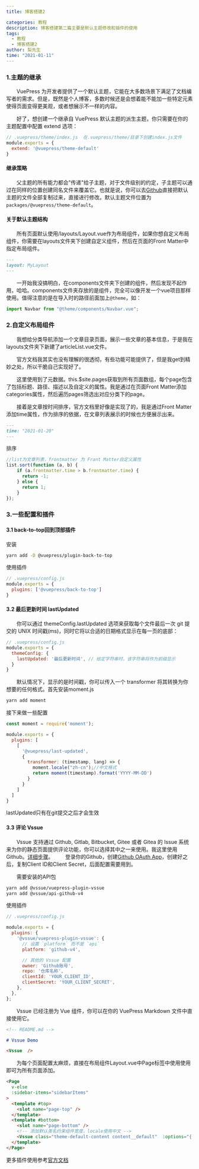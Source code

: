 ```yaml
---
title: 博客搭建2

categories: 教程
description: 博客搭建第二篇主要是默认主题修改和插件的使用
tags:
  - 教程
  - 博客搭建2
author: 梨先生
time: "2021-01-11"
---
```


### 1.主题的继承

&emsp;&emsp;VuePress 为开发者提供了一个默认主题，它能在大多数场景下满足了文档编写者的需求。但是，既然是个人博客，多数时候还是会想着能不能加一些特定元素使得页面变得更美观，或者想展示不一样的内容。

&emsp;&emsp;好了，想创建一个继承自 VuePress 默认主题的派生主题，你只需要在你的主题配置中配置 extend 选项：

```js
// .vuepress/theme/index.js  在.vuepress/theme/目录下创建index.js文件
module.exports = {
  extend: '@vuepress/theme-default'
}
```
#### 继承策略
&emsp;&emsp;父主题的所有能力都会"传递"给子主题，对于文件级别的约定，子主题可以通过在同样的位置创建同名文件来覆盖它。也就是说，你可以去[Github](https://github.com/vuejs/vuepress)直接把默认主题的文件全部复制过来，直接进行修改。默认主题文件位置为<code>packages/@vuepress/theme-default</code>。

#### 关于默认主题结构
&emsp;&emsp;所有页面默认使用/layouts/Layout.vue作为布局组件，如果你想自定义布局组件，你需要在layouts文件夹下创建自定义组件，然后在页面的Front Matter中指定布局组件。

```md
---
layout: MyLayout
---
```

&emsp;&emsp;一开始我没搞明白，在components文件夹下创建的组件，然后发现不起作用，哈哈。components文件夹存放的是组件，完全可以像开发一个vue项目那样使用。值得注意的是在导入时的路径前面加上<code>@theme</code>，如：
```js
import Navbar from "@theme/components/Navbar.vue";
```

### 2.自定义布局组件

&emsp;&emsp;我想给分类导航添加一个文章目录页面，展示一些文章的基本信息，于是我在layouts文件夹下新建了articleList.vue文件。

&emsp;&emsp;官方文档我其实也没有理解的很透彻，有些功能可能提供了，但是我get到精妙之处，所以干脆自己实现好了。

&emsp;&emsp;这里使用到了元数据。this.$site.pages获取到所有页面数组，每个page包含了包括标题、路径、描述以及自定义的属性。我是通过在页面Front Matter添加categories属性，然后遍历pages筛选出对应分类下的page。

&emsp;&emsp;接着是文章按时间排序，官方文档里好像是实现了的，我是通过Front Matter添加time属性，作为排序的依据，在文章列表展示的时候也方便展示出来。
```md
---
time: "2021-01-20"
---
```
排序
```js
//list为文章列表，frontmatter 为 Frant Matter自定义属性
list.sort(function (a, b) {
    if (a.frontmatter.time > b.frontmatter.time) {
      return -1;
    } else {
      return 1;
    }
});
```

### 3.一些配置和插件

#### 3.1 back-to-top回到顶部插件

安装
```sh
yarn add -D @vuepress/plugin-back-to-top
```

使用插件
```js
// .vuepress/config.js
module.exports = {
  plugins: ['@vuepress/back-to-top']
}
```

#### 3.2 最后更新时间 lastUpdated

&emsp;&emsp;你可以通过 themeConfig.lastUpdated 选项来获取每个文件最后一次 git 提交的 UNIX 时间戳(ms)，同时它将以合适的日期格式显示在每一页的底部：

```js
// .vuepress/config.js
module.exports = {
  themeConfig: {
    lastUpdated: '最后更新时间', // 给定字符串时，该字符串将作为前缀显示
  }
}
```
&emsp;&emsp;默认情况下，显示的是时间戳，你可以传入一个 transformer 将其转换为你想要的任何格式。首先安装moment.js

```sh
yarn add moment
```
接下来做一些配置
```js
const moment = require('moment');

module.exports = {
  plugins: [
    [
      '@vuepress/last-updated',
      {
        transformer: (timestamp, lang) => {
          moment.locale("zh-cn");//中文格式
          return moment(timestamp).format('YYYY-MM-DD')
        }
      }
    ]
  ]
}
```
<div class="tip custom-block">
lastUpdated只有在git提交之后才会生效
</div>

#### 3.3 评论 Vssue

&emsp;&emsp;Vssue 支持通过 Github, Gitlab, Bitbucket, Gitee 或者 Gitea 的 Issue 系统来为你的静态页面提供评论功能，你可以选择其中之一来使用。我这里使用Github。[详细步骤](https://vssue.js.org/zh/guide/supported-platforms.html#github)。
&emsp;&emsp;登录你的Github，创建[Github OAuth App](https://vssue.js.org/zh/guide/github.html)，创建好之后，复制Client ID和Client Secret，后面配置需要用到。

&emsp;&emsp;需要安装的API包

```sh
yarn add @vssue/vuepress-plugin-vssue
yarn add @vssue/api-github-v4
```
使用插件

```js
// .vuepress/config.js

module.exports = {
  plugins: {
    '@vssue/vuepress-plugin-vssue': {
      // 设置 `platform` 而不是 `api`
      platform: 'github-v4',

      // 其他的 Vssue 配置
      owner: 'Github账号',
      repo: '仓库名称',
      clientId: 'YOUR_CLIENT_ID',
      clientSecret: 'YOUR_CLIENT_SECRET',
    },
  },
};
```

&emsp;&emsp;Vssue 已经注册为 Vue 组件，你可以在你的 VuePress Markdown 文件中直接使用它。

```md
<!-- README.md -->

# Vssue Demo

<Vssue  />
```
&emsp;&emsp;为每个页面配置太麻烦，直接在布局组件Layout.vue中Page标签中使用使用即可为所有页面添加。

```html
<Page
  v-else
  :sidebar-items="sidebarItems"
>
  <template #top>
    <slot name="page-top" />
  </template>
  <template #bottom>
    <slot name="page-bottom" />
    <!-- 添加默认类名约束组件宽度，locale使用中文 -->
    <Vssue class="theme-default-content content__default"  :options="{ locale: 'zh' }" />
  </template>
</Page>
```

更多插件使用参考[官方文档](https://www.vuepress.cn/plugin/#%E6%A0%B7%E4%BE%8B)
